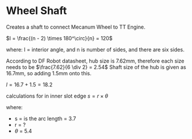 # Wheel Shaft

Creates a shaft to connect Mecanum Wheel to TT Engine.

$I = \frac{(n - 2) \times 180^\circ}{n} = 120$

where: I = interior angle, and n is number of sides, and there are six sides.

According to DF Robot datasheet, hub size is 7.62mm, therefore each size needs to be 
$\frac{7.62}{6 \div 2} = 2.54$ Shaft size of the hub is given as 16.7mm, so adding 1.5mm onto this.

$l = 16.7 + 1.5 = 18.2$

calculations for in inner slot edge $s = r \times \theta$

where:
- s = is the arc length = 3.7
- r = ?
- $\theta$ = 5.4




